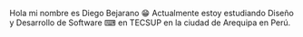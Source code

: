 Hola mi nombre es Diego Bejarano 😁
Actualmente estoy estudiando Diseño y Desarrollo de Software  ⌨ en TECSUP en la ciudad de Arequipa en Perú.


